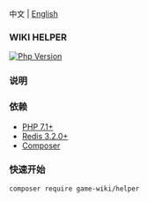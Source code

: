 中文 | [English](./README.md)

### WIKI HELPER

[![Php Version](https://img.shields.io/badge/php-%3E=7.1-brightgreen.svg?maxAge=2592000)](https://secure.php.net/)

### 说明


### 依赖

- [PHP 7.1+](https://github.com/php/php-src/releases)
- [Redis 3.2.0+](https://pecl.php.net/package/redis)
- [Composer](https://getcomposer.org/)

### 快速开始
```
composer require game-wiki/helper
```
